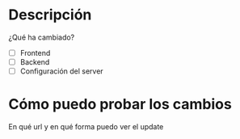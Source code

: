 # Descripción 
¿Qué ha cambiado?

- [ ] Frontend
- [ ] Backend
- [ ] Configuración del server

# Cómo puedo probar los cambios
En qué url y en qué forma puedo ver el update
